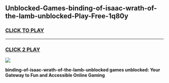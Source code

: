 
## Unblocked-Games-binding-of-isaac-wrath-of-the-lamb-unblocked-Play-Free-1q80y
<h3>
<a href="https://premium76.site?title=binding-of-isaac-wrath-of-the-lamb-unblocked&ref=23A">CLICK TO PLAY</a></h3>
<hr>

<h3>
<a href="https://premium76.site?title=binding-of-isaac-wrath-of-the-lamb-unblocked&ref=23A">CLICK 2 PLAY</a>
  
</h3>

<a href="https://premium76.site?title=binding-of-isaac-wrath-of-the-lamb-unblocked&ref=23A"><img src="https://clearcache.store/games.png"></a>


**binding-of-isaac-wrath-of-the-lamb-unblocked games unblocked: Your Gateway to Fun and Accessible Online Gaming**
